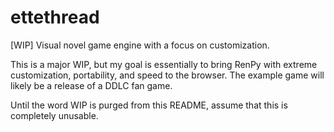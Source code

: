 # ettethread
[WIP] Visual novel game engine with a focus on customization.

This is a major WIP, but my goal is essentially to bring RenPy with extreme customization, portability, and speed to the browser.
The example game will likely be a release of a DDLC fan game.

Until the word WIP is purged from this README, assume that this is completely unusable.
